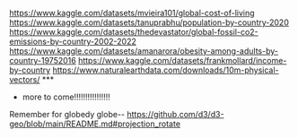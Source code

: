 https://www.kaggle.com/datasets/mvieira101/global-cost-of-living
https://www.kaggle.com/datasets/tanuprabhu/population-by-country-2020
https://www.kaggle.com/datasets/thedevastator/global-fossil-co2-emissions-by-country-2002-2022
https://www.kaggle.com/datasets/amanarora/obesity-among-adults-by-country-19752016
https://www.kaggle.com/datasets/frankmollard/income-by-country
https://www.naturalearthdata.com/downloads/10m-physical-vectors/   ***
+ more to come!!!!!!!!!!!!!!!!


Remember for globedy globe--
https://github.com/d3/d3-geo/blob/main/README.md#projection_rotate
